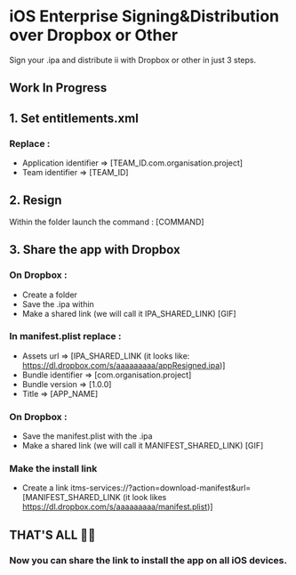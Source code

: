 # iOS Enterprise Signing&Distribution over Dropbox or Other
Sign your .ipa and distribute ii with Dropbox or other in just 3 steps.


## Work In Progress


## 1. Set entitlements.xml

### Replace : 

- Application identifier => [TEAM\_ID.com.organisation.project] 
- Team identifier => [TEAM\_ID]



## 2. Resign

Within the folder launch the command : [COMMAND]


## 3. Share the app with Dropbox

### On Dropbox :

- Create a folder
- Save the .ipa within
- Make a shared link (we will call it IPA\_SHARED\_LINK) [GIF]

### In manifest.plist replace : 

- Assets url => [IPA\_SHARED\_LINK (it looks like: https://dl.dropbox.com/s/aaaaaaaaa/appResigned.ipa)]
- Bundle identifier => [com.organisation.project]
- Bundle version => [1.0.0]
- Title => [APP\_NAME]

### On Dropbox :

- Save the manifest.plist with the .ipa
- Make a shared link (we will call it MANIFEST\_SHARED\_LINK) [GIF]

### Make the install link

- Create a link itms-services://?action=download-manifest&url=[MANIFEST\_SHARED\_LINK (it look likes https://dl.dropbox.com/s/aaaaaaaaa/manifest.plist)]


## THAT'S ALL 👏👏
### Now you can share the link to install the app on all iOS devices.
